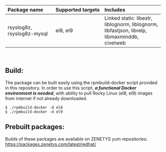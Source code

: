 | <nobr>Package name</nobr> | <nobr>Supported targets</nobr> | Includes |
| :--- | :--- | :--- |
| rsyslog8z, <nobr>rsyslog8z-mysql</nobr> | el8, el9 | Linked static: libestr, liblognorm, liblognorm, libfastjson, librelp, libmaxminddb, civetweb |
<br/>

## Build:

The package can be built easily using the rpmbuild-docker script provided
in this repository. In order to use this script, _**a functional Docker
environment is needed**_, with ability to pull Rocky Linux (el8, el9)
images from internet if not already downloaded.

```
$ ./rpmbuild-docker -d el8
$ ./rpmbuild-docker -d el9
```

## Prebuilt packages:

Builds of these packages are available on ZENETYS yum repositories:<br/>
https://packages.zenetys.com/latest/redhat/
